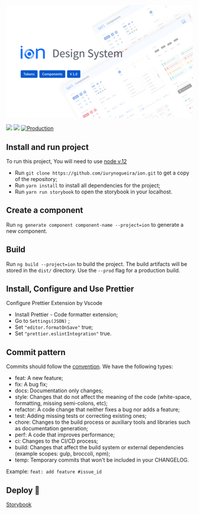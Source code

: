 <img src="stories/assets/capa.svg">

<a href="https://codeclimate.com/github/iurynogueira/ion/maintainability"><img src="https://api.codeclimate.com/v1/badges/22e2c6dab72fd7234e24/maintainability" /></a>
<a href="https://codeclimate.com/github/iurynogueira/ion/test_coverage"><img src="https://api.codeclimate.com/v1/badges/22e2c6dab72fd7234e24/test_coverage" /></a>
[![Production](https://github.com/iurynogueira/ion/actions/workflows/prod.yml/badge.svg?branch=main)](https://github.com/iurynogueira/ion/actions/workflows/prod.yml)

## Install and run project

To run this project, You will need to use [node v.12](https://nodejs.org/en/)

- Run `git clone https://github.com/iurynogueira/ion.git` to get a copy of the repository;
- Run `yarn install` to install all dependencies for the project;
- Run `yarn run storybook` to open the storybook in your localhost.

## Create a component

Run `ng generate component component-name --project=ion` to generate a new component.

## Build

Run `ng build --project=ion` to build the project. The build artifacts will be stored in the `dist/` directory. Use the `--prod` flag for a production build.

## Install, Configure and Use Prettier

Configure Prettier Extension by Vscode

- Install Prettier - Code formatter extension;
- Go to `Settings(JSON)` ;
- Set `"editor.formatOnSave"` true;
- Set `"prettier.eslintIntegration"` true.

## Commit pattern

Commits should follow the [convention](https://conventionalcommits.org/).
We have the following types:

- feat: A new feature;
- fix: A bug fix;
- docs: Documentation only changes;
- style: Changes that do not affect the meaning of the code (white-space, formatting, missing semi-colons, etc);
- refactor: A code change that neither fixes a bug nor adds a feature;
- test: Adding missing tests or correcting existing ones;
- chore: Changes to the build process or auxiliary tools and libraries such as documentation generation;
- perf: A code that improves performance;
- ci: Changes to the CI/CD process;
- build: Changes that affect the build system or external dependencies (example scopes: gulp, broccoli, npm);
- temp: Temporary commits that won't be included in your CHANGELOG.

Example: `feat: add feature #issue_id`

## Deploy 🚀

<a href="https://main--62eab350a45bdb0a5818520e.chromatic.com/"> Storybook </a>
